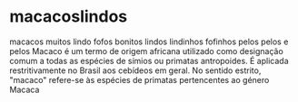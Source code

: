 # macacoslindos
macacos muitos lindo fofos bonitos lindos lindinhos fofinhos pelos pelos e pelos
Macaco é um termo de origem africana utilizado como designação comum a todas as espécies de símios ou primatas antropoides. É aplicada restritivamente no Brasil aos cebídeos em geral. No sentido estrito, "macaco" refere-se às espécies de primatas pertencentes ao género Macaca
